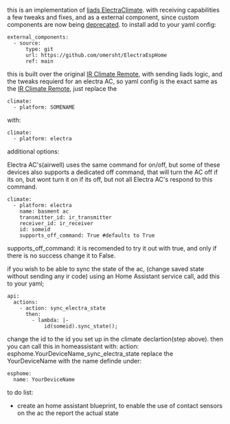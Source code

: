this is an implementation of [liads ElectraClimate](https://gist.github.com/liads/c702fd4b8529991af9cd52d03b694814). with receiving capabilities a few tweaks and fixes, and as a external component,
since custom components are now being [deprecated](https://esphome.io/guides/contributing#a-note-about-custom-components).
to install add to your yaml config:
```
external_components:
  - source:
      type: git
      url: https://github.com/omersht/ElectraEspHome
      ref: main
```
this is built over the original [IR Climate Remote](https://esphome.io/components/climate/climate_ir.html), with sending liads logic, and the tweaks requierd for an electra AC,
so yaml config is the exact same as the [IR Climate Remote](https://esphome.io/components/climate/climate_ir.html), just replace the

```
climate:
  - platform: SOMENAME
```
with:
```
climate:
  - platform: electra
```
additional options:

Electra AC's(airwell) uses the same command for on/off, but some of these devices also supports a dedicated off command, that will turn the AC off if its on, but wont turn it on if its off, but not all Electra AC's respond to this command.
```
climate:
  - platform: electra
    name: basment ac
    transmitter_id: ir_transmitter
    receiver_id: ir_receiver
    id: someid
    supports_off_command: True #defaults to True
```
supports_off_command: it is recomended to try it out with true, and only if there is no success change it to False.

if you wish to be able to sync the state of the ac, (change saved state without sending any ir code) using an Home Assistant service call, add this to your yaml;
```
api:
  actions:
    - action: sync_electra_state
      then:
        - lambda: |-
            id(someid).sync_state();
```
change the id to the id you set up in the climate declartion(step above).
then you can call this in homeassistant with:
action: esphome.YourDeviceName_sync_electra_state
replace the YourDeviceName with the name definde under:
```
esphome:
  name: YourDeviceName
```

to do list:
* create an home assistant blueprint, to enable the use of contact sensors on the ac the report the actual state
